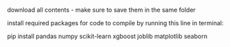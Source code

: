 download all contents - make sure to save them in the same folder

install required packages for code to compile by running this line in terminal:


pip install pandas numpy scikit-learn xgboost joblib matplotlib seaborn

